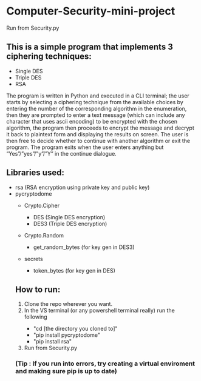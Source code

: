 # Computer-Security-mini-project
<p>Run from Security.py</p>

## This is a simple program that implements 3 ciphering techniques:
<ul>
<li>Single DES</li>
<li>Triple DES</li>
<li>RSA</li>
</ul>
The program is written in Python and executed in a CLI terminal; the user starts by selecting a ciphering technique from the available choices by entering the number of the corresponding algorithm in the enumeration, then they are prompted to enter a text message (which can include any character that uses ascii encoding) to be encrypted with the chosen algorithm, the program then proceeds to encrypt the message and decrypt it back to plaintext form and displaying the results on screen.
The user is then free to decide whether to continue with another algorithm or exit the program. The program exits when the user enters anything but “Yes”/”yes”/”y”/”Y” in the continue dialogue.

## Libraries used:
<ul>
<li>rsa (RSA encryption using private key and public key)</li>
<li>pycryptodome</li>
  <ul><li>Crypto.Cipher</li>
    <ul><li>DES (Single DES encryption)</li>
	      <li>DES3 (Triple DES encryption)</li></ul></ul>
  <ul><li>Crypto.Random</li>
	  <ul><li>get_random_bytes (for key gen in DES3)</li></ul></ul>
  <ul><li>secrets</li>
    <ul><li>token_bytes (for key gen in DES)</li></ul>
</ul>

## How to run:
<ol type= "1">
<li>Clone the repo wherever you want.</li>
<li>In the VS terminal (or any powershell terminal really) run the following</li>
	<ul>
		<li>"cd [the directory you cloned to]"</li>
		<li>"pip install pycryptodome"</li>
		<li>"pip install rsa"</li>
	</ul>
<li>Run from Security.py</li>
</ol>

### (<b>Tip :</b> If you run into errors, try <b>creating a virtual enviroment</b> and <b>making sure pip is up to date</b>)
